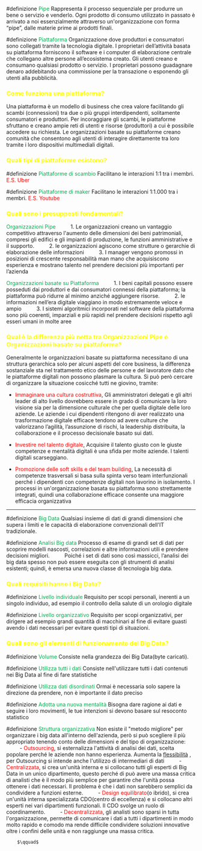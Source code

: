 #definizione <font color="#00b050">Pipe</font>
	Rappresenta il processo sequenziale per produrre un bene o servizio e venderlo. Ogni prodotto di consumo utilizzato in passato è arrivato a noi essenzialmente attraverso un'organizzazione con forma “pipe”, dalle materie prime ai prodotti finali.

#definizione <font color="#00b050">Piattaforma</font>
	Organizzazione dove produttori e consumatori sono collegati tramite la tecnologia digitale. I proprietari dell’attività basata su piattaforma forniscono il software e i computer di elaborazione centrale che collegano altre persone all’ecosistema creato. Gli utenti creano e consumano qualsiasi prodotto o servizio. I proprietari possono guadagnare denaro addebitando una commissione per la transazione o esponendo gli utenti alla pubblicità.

### <font color="#ffff00">Come funziona una piattaforma?</font>

Una piattaforma è un modello di business che crea valore facilitando gli scambi (connessioni) tra due o più gruppi interdipendenti, solitamente consumatori e produttori. Per incoraggiare gli scambi, le piattaforme sfruttano e creano ampie reti di utenti e risorse (produttori) a cui è possibile accedere su richiesta. Le organizzazioni basate su piattaforme creano comunità che consentono agli utenti di interagire direttamente tra loro tramite i loro dispositivi multimediali digitali. 

### <font color="#ffff00">Quali tipi di piattaforme esistono?</font>

#definizione <font color="#00b050">Piattaforme di scambio</font>
	Facilitano le interazioni 1:1 tra i membri. <font color="#ff0000">E.S. Uber</font>

#definizione <font color="#00b050">Piattaforme di maker</font>
	Facilitano le interazioni 1:1.000 tra i membri. <font color="#ff0000">E.S. Youtube</font>


### <font color="#ffff00">Quali sono i presupposti fondamentali?</font>

<font color="#00b050">Organizzazioni Pipe</font>
	$\qquad$
	1. Le organizzazioni creano un vantaggio competitivo attraverso l'aumento delle dimensioni dei beni patrimoniali, compresi gli edifici e gli impianti di produzione, le funzioni amministrative e il supporto.
	$\qquad$
	2. le organizzazioni agiscono come strutture o gerarchie di elaborazione delle informazioni
	$\qquad$
	3. I manager vengono promossi in posizioni di crescente responsabilità man mano che acquisiscono esperienza e mostrano talento nel prendere decisioni più importanti per l’azienda




<font color="#00b050">Organizzazioni basate su Piattaforma</font>
	$\qquad$
	1. I beni capitali possono essere posseduti dai produttori e dai consumatori connessi della piattaforma; la piattaforma può ridurre al minimo anziché aggiungere risorse.
	$\qquad$
	2. le informazioni nell’era digitale viaggiano in modo estremamente veloce e ampio
	$\qquad$
	3. I sistemi algoritmici incorporati nel software della piattaforma sono più coerenti, imparziali e più rapidi nel prendere decisioni rispetto agli esseri umani in molte aree

### <font color="#ffff00">Qual è la differenza più netta tra Organizzazioni Pipe e Organizzazioni basate su piattaforma?</font>

Generalmente le organizzazioni basate su piattaforma necessitano di una struttura gerarchica solo per alcuni aspetti del core business, la differenza sostanziale sta nel trattamento etico delle persone e del lavoratore dato che le piattaforme digitali non possono plasmare la cultura. Si può però cercare di organizzare la situazione cosicché tutti ne giovino, tramite:

- <font color="#ff0000">Immaginare una cultura costruttiva</font>,
	Gli amministratori delegati e gli altri leader di alto livello dovrebbero essere in grado di comunicare la loro visione sia per la dimensione culturale che per quella digitale delle loro aziende. Le aziende i cui dipendenti ritengono di aver realizzato una trasformazione digitale efficace tendono ad avere culture che valorizzano l’agilità, l’assunzione di rischi, la leadership distribuita, la collaborazione e il processo decisionale basato sui dati.


- <font color="#ff0000">Investire nel talento digitale</font>,
	Acquisire il talento giusto con le giuste competenze e mentalità digitali è una sfida per molte aziende. I talenti digitali scarseggiano.



- <font color="#ff0000">Promozione delle soft skills e del team building</font>,
	La necessità di competenze trasversali si basa sulla spinta verso team interfunzionali perché i dipendenti con competenze digitali non lavorino in isolamento. I processi in un'organizzazione basata su piattaforma sono strettamente integrati, quindi una collaborazione efficace consente una maggiore efficacia organizzativa



---------------------------------------------------------------------


#definizione <font color="#00b050">Big Data</font>
	Qualsiasi insieme di dati di grandi dimensioni che supera i limiti e le capacità di elaborazione convenzionali dell'IT tradizionale.

#definizione <font color="#00b050">Analisi Big data</font>
	Processo di esame di grandi set di dati per scoprire modelli nascosti, correlazioni e altre informazioni utili e prendere decisioni migliori. 
	$\qquad$
	Poiché i set di dati sono così massicci, l’analisi dei big data spesso non può essere eseguita con gli strumenti di analisi esistenti; quindi, è emersa una nuova classe di tecnologia big data.

### <font color="#ffff00">Quali requisiti hanno i Big Data?</font>

#definizione <font color="#00b050">Livello individuale</font>
	Requisito per scopi personali, inerenti a un singolo individuo, ad esempio il controllo della salute di un orologio digitale

#definizione <font color="#00b050">Livello organizzativo</font>
	Requisito per scopi organizzativi, per dirigere ad esempio grandi quantità di macchinari al fine di evitare guasti avendo i dati necessari per evitare questi tipi di situazioni.


### <font color="#ffff00">Quali sono gli elementi di funzionamento dei Big Data?</font>

 #definizione  <font color="#00b050">Volume</font>
	 Consiste nella grandezza dei Big Data(byte caricati).

 #definizione <font color="#00b050">Utilizza tutti i dati</font>
	 Consiste nell'utilizzare tutti i dati contenuti nei Big Data al fine di fare statistiche

 #definizione  <font color="#00b050">Utilizza dati disordinati</font>
	 Ormai è necessaria solo sapere la direzione da prendere, non è importante il dato preciso

 #definizione <font color="#00b050">Adotta una nuova mentalità</font>
	 Bisogna dare ragione ai dati e seguire i loro movimenti, le tue intenzioni si devono basare sul resoconto statistico

 #definizione <font color="#00b050">Struttura organizzativa</font>
	 Non esiste il "metodo migliore" per organizzare i big data all'interno dell'azienda, però si può scegliere il più appropriato tenendo conto delle dimensioni e del tipo di organizzazione:
		$\qquad$
		- <font color="#ff0000">Outsourcing</font>, si esternalizza l'attività di analisi dei dati, scelta popolare perché le aziende non hanno esperienza. Aumenta la <u>flessibilità</u> , per Outsourcing si intende anche l'utilizzo di intermediari di dati
		$\qquad$
		- <font color="#ff0000">Centralizzata</font>, si crea un'unità interna e si collocano tutti gli esperti di Big Data in un unico dipartimento, questo perché di può avere una massa critica di analisti che è il modo più semplice per garantire che l'unità possa ottenere i dati necessari. Il problema è che i dati non sarebbero semplici da condividere a funzioni esterne.
		$\qquad$
		- <font color="#ff0000">Design equilibrato</font>(o ibrido), si crea un'unità interna specializzata CDO(centro di eccellenza) e si collocano altri esperti nei vari dipartimenti funzionali. Il CDO svolge un ruolo di coordinamento.
		$\qquad$
		- <font color="#ff0000">Decentralizzata</font>, gli analisti sono sparsi in tutta l'organizzazione, permette di comunicare i dati a tutti i dipartimenti in modo molto rapido e comodo ma rende difficile condividere soluzioni innovative oltre i confini delle unità e non raggiunge una massa critica.
		
		
		$\qquad$



